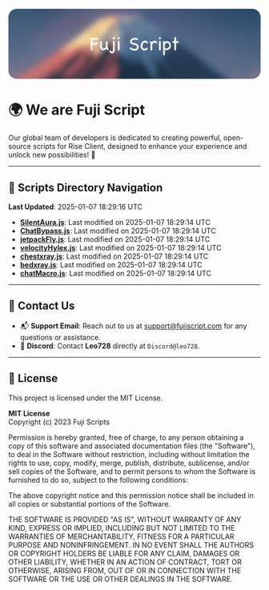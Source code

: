 ![Banner](.github/b.webp)

# 🌍 **We are Fuji Script**

Our global team of developers is dedicated to creating powerful, open-source scripts for Rise Client, designed to enhance your experience and unlock new possibilities! 🌟

---
<!-- SCRIPTS_NAVIGATION_START -->
## 📂 **Scripts Directory Navigation**

**Last Updated**: 2025-01-07 18:29:16 UTC

- **[SilentAura.js](scripts/SilentAura.js)**: Last modified on 2025-01-07 18:29:14 UTC
- **[ChatBypass.js](scripts/ChatBypass.js)**: Last modified on 2025-01-07 18:29:14 UTC
- **[jetpackFly.js](scripts/jetpackFly.js)**: Last modified on 2025-01-07 18:29:14 UTC
- **[velocityHylex.js](scripts/velocityHylex.js)**: Last modified on 2025-01-07 18:29:14 UTC
- **[chestxray.js](scripts/chestxray.js)**: Last modified on 2025-01-07 18:29:14 UTC
- **[bedxray.js](scripts/bedxray.js)**: Last modified on 2025-01-07 18:29:14 UTC
- **[chatMacro.js](scripts/chatMacro.js)**: Last modified on 2025-01-07 18:29:14 UTC

<!-- SCRIPTS_NAVIGATION_END -->

---

## 💬 **Contact Us**  
- 📬 **Support Email**: Reach out to us at [support@fujiscript.com](mailto:support@fujiscript.com) for any questions or assistance.  
- 💬 **Discord**: Contact **Leo728** directly at `Discord@leo728`.

---

## 📜 **License**

This project is licensed under the MIT License.  

**MIT License**  
Copyright (c) 2023 Fuji Scripts  

Permission is hereby granted, free of charge, to any person obtaining a copy of this software and associated documentation files (the "Software"), to deal in the Software without restriction, including without limitation the rights to use, copy, modify, merge, publish, distribute, sublicense, and/or sell copies of the Software, and to permit persons to whom the Software is furnished to do so, subject to the following conditions:  

The above copyright notice and this permission notice shall be included in all copies or substantial portions of the Software.  

THE SOFTWARE IS PROVIDED "AS IS", WITHOUT WARRANTY OF ANY KIND, EXPRESS OR IMPLIED, INCLUDING BUT NOT LIMITED TO THE WARRANTIES OF MERCHANTABILITY, FITNESS FOR A PARTICULAR PURPOSE AND NONINFRINGEMENT. IN NO EVENT SHALL THE AUTHORS OR COPYRIGHT HOLDERS BE LIABLE FOR ANY CLAIM, DAMAGES OR OTHER LIABILITY, WHETHER IN AN ACTION OF CONTRACT, TORT OR OTHERWISE, ARISING FROM, OUT OF OR IN CONNECTION WITH THE SOFTWARE OR THE USE OR OTHER DEALINGS IN THE SOFTWARE.  
